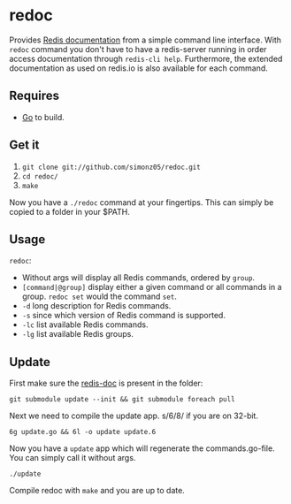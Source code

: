 # redoc

Provides [Redis documentation](http://redis.io/commands) from a simple command
line interface. With `redoc` command you don't have to have a redis-server
running in order access documentation through `redis-cli help`. Furthermore, the
extended documentation as used on redis.io is also available for each command.

## Requires 

* [Go](http://golang.org/doc/install.html) to build.

## Get it

1. `git clone git://github.com/simonz05/redoc.git`
2. `cd redoc/`
3. `make`

Now you have a `./redoc` command at your fingertips. This can simply be copied
to a folder in your $PATH.

## Usage

`redoc`:

* Without args will display all Redis commands, ordered by `group`.
* `[command|@group]` display either a given command or all commands in a group.
  `redoc set` would the command `set`.
* `-d` long description for Redis commands.
* `-s` since which version of Redis command is supported.
* `-lc` list available Redis commands.
* `-lg` list available Redis groups.

## Update

First make sure the [redis-doc](https://github.com/antirez/redis-doc/) is present in
the folder:

`git submodule update --init && git submodule foreach pull`

Next we need to compile the update app. s/6/8/ if you are on 32-bit.

`6g update.go && 6l -o update update.6`

Now you have a `update` app which will regenerate the commands.go-file. You can
simply call it without args.

`./update`

Compile redoc with `make` and you are up to date.
